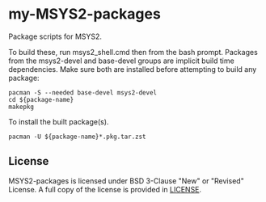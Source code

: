 # my-MSYS2-packages

Package scripts for MSYS2.

To build these, run msys2_shell.cmd then from the bash prompt. Packages from
the msys2-devel and base-devel groups are implicit build time dependencies.
Make sure both are installed before attempting to build any package:

    pacman -S --needed base-devel msys2-devel
    cd ${package-name}
    makepkg

To install the built package(s).

    pacman -U ${package-name}*.pkg.tar.zst

## License

MSYS2-packages is licensed under BSD 3-Clause "New" or "Revised" License.
A full copy of the license is provided in [LICENSE](LICENSE).
